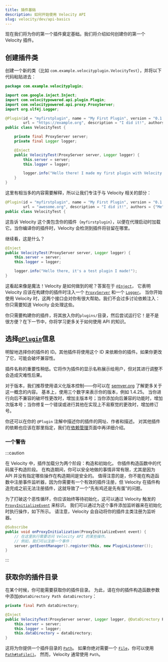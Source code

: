 ```yaml
---
title: 插件基础
description: 如何开始使用 Velocity API
slug: velocity/dev/api-basics
---
```


现在我们将为你的第一个插件奠定基础。我们将介绍如何创建你的第一个 Velocity 插件。

## 创建插件类

创建一个新的类（比如 `com.example.velocityplugin.VelocityTest`），并将以下代码粘贴进去：

```java
package com.example.velocityplugin;

import com.google.inject.Inject;
import com.velocitypowered.api.plugin.Plugin;
import com.velocitypowered.api.proxy.ProxyServer;
import org.slf4j.Logger;

@Plugin(id = "myfirstplugin", name = "My First Plugin", version = "0.1.0-SNAPSHOT",
        url = "https://example.org", description = "I did it!", authors = {"Me"})
public class VelocityTest {

    private final ProxyServer server;
    private final Logger logger;

    @Inject
    public VelocityTest(ProxyServer server, Logger logger) {
        this.server = server;
        this.logger = logger;

        logger.info("Hello there! I made my first plugin with Velocity.");
    }
}
```

这里有相当多的内容需要解释，所以让我们专注于与 Velocity 相关的部分：

```java
@Plugin(id = "myfirstplugin", name = "My First Plugin", version = "0.1.0-SNAPSHOT",
        url = "awesome.org", description = "I did it!", authors = {"Me"})
public class VelocityTest {
```

这告诉 Velocity 这个类包含你的插件（`myfirstplugin`），以便在代理启动时加载它。当你编译你的插件时，Velocity 会检测到插件将驻留在哪里。

继续看，这是什么？

```java
@Inject
public VelocityTest(ProxyServer server, Logger logger) {
    this.server = server;
    this.logger = logger;

    logger.info("Hello there, it's a test plugin I made!");
}
```

这看起来像是魔法！Velocity 是如何做到的呢？答案在于 [`@Inject`](https://javadoc.io/doc/com.google.inject/guice/latest/com/google/inject/Inject.html)，
它表明 Velocity 应该在构建你的插件时注入一个 [`ProxyServer`](jd:velocity:com.velocitypowered.api.proxy.ProxyServer) 和一个 [`Logger`](https://www.slf4j.org/api/org/slf4j/Logger.html)。
当你开始使用 Velocity 时，这两个接口会对你有很大帮助。我们不会过多讨论依赖注入：你只需要知道 Velocity 会处理这些。

你只需要构建你的插件，将其放入你的`plugins/`目录，然后尝试运行它！是不是很方便？在下一节中，你将学习更多关于如何使用 API 的知识。

## 选择[`@Plugin`](jd:velocity:com.velocitypowered.api.plugin.Plugin)信息

明智地选择你的插件的 ID。其他插件将使用这个 ID 来依赖你的插件。如果你更改了它，可能会破坏兼容性。

插件名称的重要性稍低。它将作为插件的显示名称展示给用户，但对其进行调整不会造成灾难性后果。

对于版本，我们推荐使用语义化版本控制——你可以在 [semver.org](https://semver.org) 了解更多关于这一概念的内容。
基本上，使用三个数字来表示你的版本，例如 1.4.25。
当你进行向后不兼容的破坏性更改时，增加主版本号；当你添加向后兼容的功能时，增加次版本号；当你修复一个错误或进行其他在实现上不易察觉的更改时，增加修订号。

你还可以在你的 `@Plugin` 注解中描述你的插件的网址、作者和描述。
对其他插件的依赖也应该在那里指定，我们在[依赖管理](/velocity/dev/dependency-management)页面中再详细介绍。

### 一个警告

:::caution

在 Velocity 中，插件加载分为两个阶段：构造和初始化。
你插件构造函数中的代码属于构造阶段。
在构造期间，你可以安全地做的事情非常有限，尤其是因为 API 并没有指定哪些操作在构造期间是安全的。
值得注意的是，你不能在构造函数中注册事件监听器，因为你需要有一个有效的插件注册，但 Velocity 在插件构造完成之前无法注册插件，这就导致了一个“先有鸡还是先有蛋”的问题。

为了打破这个恶性循环，你应该始终等待初始化，这可以通过 Velocity 触发的 [`ProxyInitializeEvent`](jd:velocity:com.velocitypowered.api.event.proxy.ProxyInitializeEvent) 来标识。
我们可以通过为这个事件添加监听器来在初始化时执行操作，如下所示。
请注意，Velocity 会自动将你的插件主类注册为监听器。

```java
@Subscribe
public void onProxyInitialization(ProxyInitializeEvent event) {
    // 在这里执行需要访问 Velocity API 的某些操作。
    // 例如，我们可以注册一个事件：
    server.getEventManager().register(this, new PluginListener());
}
```

:::

## 获取你的插件目录

在某个时候，你可能需要获取你的插件目录。
为此，请在你的插件构造函数参数中添加`@DataDirectory Path dataDirectory`：

```java
private final Path dataDirectory;

@Inject
public VelocityTest(ProxyServer server, Logger logger, @DataDirectory Path dataDirectory) {
    this.server = server;
    this.logger = logger;
    this.dataDirectory = dataDirectory;
}
```

这将为你提供一个插件目录的 [`Path`](jd:java:java.nio.file.Path)。
如果你绝对需要一个 [`File`](jd:java:java.io.File)，你可以使用 [`Path#toFile()`](jd:java:java.nio.file.Path#toFile())。
然而，Velocity 通常使用 `Path`。
